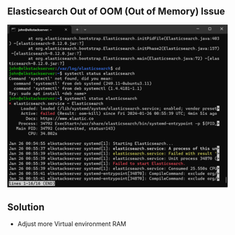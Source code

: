 ## Elasticsearch Out of OOM (Out of Memory) Issue
![OOM Error](https://github.com/johnrodrigo27/BlueTeamLab-Snort-ELK-Stack-/blob/main/Images/11.png)

## Solution
- Adjust more Virtual environment RAM 